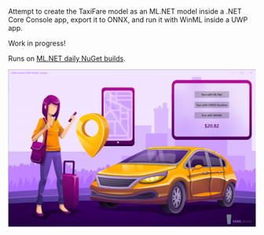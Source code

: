 Attempt to create the TaxiFare model as an ML.NET model inside a .NET Core Console app, export it to ONNX, and run it with WinML inside a UWP app.

Work in progress!

Runs on [ML.NET daily NuGet builds](https://pkgs.dev.azure.com/dnceng/public/_packaging/MachineLearning/nuget/v3/index.json).

![Screenshot](Assets/screenshot.png?raw=true)
